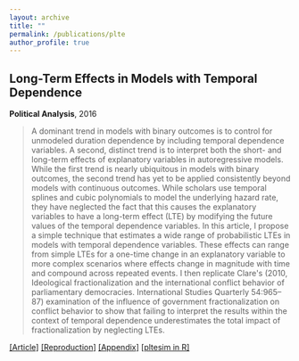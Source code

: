 ```yaml
---
layout: archive
title: ""
permalink: /publications/plte
author_profile: true
---
```


## Long-Term Effects in Models with Temporal Dependence

**Political Analysis**, 2016

> A dominant trend in models with binary outcomes is to control for unmodeled duration dependence by including temporal dependence variables. A second, distinct trend is to interpret both the short- and long-term effects of explanatory variables in autoregressive models. While the first trend is nearly ubiquitous in models with binary outcomes, the second trend has yet to be applied consistently beyond models with continuous outcomes. While scholars use temporal splines and cubic polynomials to model the underlying hazard rate, they have neglected the fact that this causes the explanatory variables to have a long-term effect (LTE) by modifying the future values of the temporal dependence variables. In this article, I propose a simple technique that estimates a wide range of probabilistic LTEs in models with temporal dependence variables. These effects can range from simple LTEs for a one-time change in an explanatory variable to more complex scenarios where effects change in magnitude with time and compound across repeated events. I then replicate Clare's (2010, Ideological fractionalization and the international conflict behavior of parliamentary democracies. International Studies Quarterly 54:965–87) examination of the influence of government fractionalization on conflict behavior to show that failing to interpret the results within the context of temporal dependence underestimates the total impact of fractionalization by neglecting LTEs.

[[Article]](https://doi.org/10.1093/pan/mpw009) [[Reproduction]](https://doi.org/10.7910/DVN/Q7V70C) [[Appendix]](..//files/LTE--Appendix.pdf) [[pltesim in R]](https://williamslaro.github.io/portfolio/pltesim)
